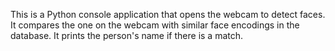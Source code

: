 This is a Python console application that opens the webcam to detect faces.
It compares the one on the webcam with similar face encodings in the database.
It prints the person's name if there is a match.
